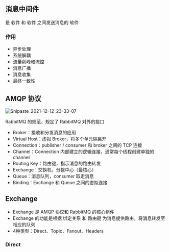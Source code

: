 ## 消息中间件

是 软件 和 软件 之间发送消息的 软件

### 作用

+ 异步处理
+ 系统解耦
+ 流量削峰和流控
+ 消息广播
+ 消息收集
+ 最终一致性

## AMQP 协议

![Snipaste_2021-12-12_23-33-07](C:\Users\hyfly\Pictures\blog\Snipaste_2021-12-12_23-33-07.png)

RabbitMQ 的规范，规定了 RabbitMQ 对外的接口

+ Broker：接收和分发消息的应用
+ Virtual Host：虚拟 Broker，将多个单元隔离开
+ Connection：publisher / consumer 和 broker 之间的 TCP 连接
+ Channel：Connection 内部建立的逻辑连接，通常每个线程创建单独的 channel
+ Routing Key：路由键，指示消息的路由转发
+ Exchange：交换机，分拨中心（最核心）
+ Queue：消息队列，consumer 取走消息
+ Binding：Exchange 和 Queue 之间的虚拟连接

## Exchange

+ Exchange 是 AMQP 协议和 RabbitMQ 的核心组件
+ Exchange 的功能是根据 绑定关系 和 路由键 为消息提供路由，将消息转发至相应的队列
+ 4种类型：Direct、Topic、Fanout、Headers

### Direct

